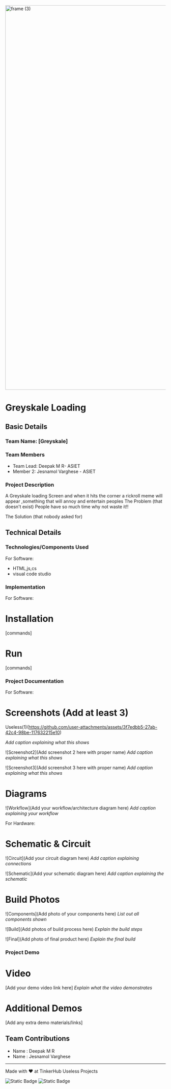<img width="3188" height="1202" alt="frame (3)" src="https://github.com/user-attachments/assets/517ad8e9-ad22-457d-9538-a9e62d137cd7" />


# Greyskale Loading


## Basic Details
### Team Name: [Greyskale]


### Team Members
- Team Lead: Deepak M R- ASIET
- Member 2: Jesnamol Varghese - ASIET

### Project Description
A Greyskale loading Screen and when it hits the corner a rickroll meme will appear ,something that will annoy and entertain peoples
The Problem (that doesn't exist)
People have so much time why not waste it!!

 The Solution (that nobody asked for)


## Technical Details
### Technologies/Components Used
For Software:
- HTML,js,cs
- visual code studio


### Implementation
For Software:
# Installation
[commands]

# Run
[commands]

### Project Documentation
For Software:

# Screenshots (Add at least 3)
Useless(1)(https://github.com/user-attachments/assets/3f7edbb5-27ab-42c4-98be-117632215e10)

*Add caption explaining what this shows*

![Screenshot2](Add screenshot 2 here with proper name)
*Add caption explaining what this shows*

![Screenshot3](Add screenshot 3 here with proper name)
*Add caption explaining what this shows*

# Diagrams
![Workflow](Add your workflow/architecture diagram here)
*Add caption explaining your workflow*

For Hardware:

# Schematic & Circuit
![Circuit](Add your circuit diagram here)
*Add caption explaining connections*

![Schematic](Add your schematic diagram here)
*Add caption explaining the schematic*

# Build Photos
![Components](Add photo of your components here)
*List out all components shown*

![Build](Add photos of build process here)
*Explain the build steps*

![Final](Add photo of final product here)
*Explain the final build*

### Project Demo
# Video
[Add your demo video link here]
*Explain what the video demonstrates*

# Additional Demos
[Add any extra demo materials/links]

## Team Contributions
- Name : Deepak M R
- Name : Jesnamol Varghese

---
Made with ❤️ at TinkerHub Useless Projects 

![Static Badge](https://img.shields.io/badge/TinkerHub-24?color=%23000000&link=https%3A%2F%2Fwww.tinkerhub.org%2F)
![Static Badge](https://img.shields.io/badge/UselessProjects--25-25?link=https%3A%2F%2Fwww.tinkerhub.org%2Fevents%2FQ2Q1TQKX6Q%2FUseless%2520Projects)


